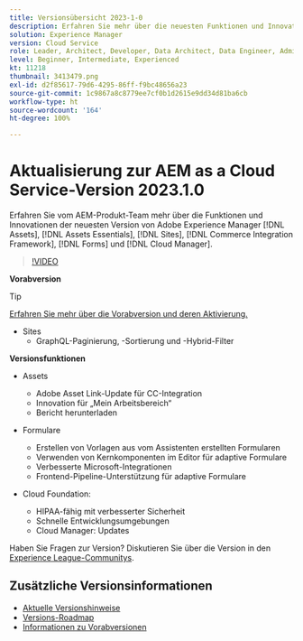 ```yaml
---
title: Versionsübersicht 2023-1-0
description: Erfahren Sie mehr über die neuesten Funktionen und Innovationen in der Version 2023-1-0 von Adobe Experience Manager  [!DNL Assets Essentials], [!DNL Sites], [!DNL Screens], [!DNL Forms] und [!DNL Cloud Foundation]
solution: Experience Manager
version: Cloud Service
role: Leader, Architect, Developer, Data Architect, Data Engineer, Admin, User
level: Beginner, Intermediate, Experienced
kt: 11218
thumbnail: 3413479.png
exl-id: d2f85617-79d6-4295-86ff-f9bc48656a23
source-git-commit: 1c9867a8c8779ee7cf0b1d2615e9dd34d81ba6cb
workflow-type: ht
source-wordcount: '164'
ht-degree: 100%

---
```


# Aktualisierung zur AEM as a Cloud Service-Version 2023.1.0

Erfahren Sie vom AEM-Produkt-Team mehr über die Funktionen und Innovationen der neuesten Version von Adobe Experience Manager [!DNL Assets], [!DNL Assets Essentials], [!DNL Sites], [!DNL Commerce Integration Framework], [!DNL Forms] und [!DNL Cloud Manager].

>[!VIDEO](https://video.tv.adobe.com/v/3413479/?quality=12&learn=on)

**Vorabversion**

>[!TIP]
>
>[Erfahren Sie mehr über die Vorabversion und deren Aktivierung.](https://experienceleague.adobe.com/docs/experience-manager-cloud-service/content/release-notes/prerelease.html?lang=de)

* Sites
   * GraphQL-Paginierung, -Sortierung und -Hybrid-Filter

**Versionsfunktionen**

* Assets
   * Adobe Asset Link-Update für CC-Integration
   * Innovation für „Mein Arbeitsbereich“
   * Bericht herunterladen

* Formulare
   * Erstellen von Vorlagen aus vom Assistenten erstellten Formularen
   * Verwenden von Kernkomponenten im Editor für adaptive Formulare
   * Verbesserte Microsoft-Integrationen
   * Frontend-Pipeline-Unterstützung für adaptive Formulare

* Cloud Foundation:
   * HIPAA-fähig mit verbesserter Sicherheit
   * Schnelle Entwicklungsumgebungen
   * Cloud Manager: Updates

Haben Sie Fragen zur Version?  Diskutieren Sie über die Version in den [Experience League-Communitys](https://adobe.ly/3RPNYZF).

## Zusätzliche Versionsinformationen

* [Aktuelle Versionshinweise](https://experienceleague.adobe.com/docs/experience-manager-cloud-service/content/release-notes/home.html?lang=de)
* [Versions-Roadmap](https://experienceleague.adobe.com/docs/experience-manager-release-information/aem-release-updates/update-releases-roadmap.html?lang=de)
* [Informationen zu Vorabversionen](https://experienceleague.adobe.com/docs/experience-manager-cloud-service/content/release-notes/prerelease.html?lang=de)